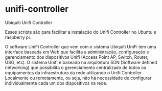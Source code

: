 # unifi-controller
Ubiquiti Unifi Controller

Esses scripts são para facilitar a instalação do Unifi Controller no Ubuntu e raspberry pi.

O software UniFi Controller que vem com o sistema Ubiquiti UniFi tem uma interface baseada em Web que facilita a administração, configuração e gerenciamento dos dispositivos Unifi (Access Point AP, Switch, Router, USG, etc).
O sistema Unifi e baseado na arquitetura SDN (Software defined networking) que possibilita o gerenciamento centralizado de todos os equipamentos da infraestrutura da rede utilizando o Unifi Controller Localmente ou 
remotamente, ou seja, não há necessidade de configurar individualmente cada um dos dispositivos na rede.

